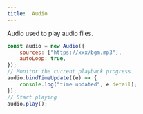 ```yaml
---
title:  Audio
---
```

Audio used to play audio files.

```javascript
const audio = new Audio({
    sources: ["https://xxx/bgm.mp3"],
    autoLoop: true,
});
// Monitor the current playback progress
audio.bindTimeUpdate((e) => {
    console.log("time updated", e.detail);
});
// Start playing
audio.play();
```
